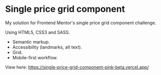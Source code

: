 # Single price grid component
My solution for Frontend Mentor's single price grid component challenge.

Using HTML5, CSS3 and SASS.
* Semantic markup.
* Accessibility (landmarks, alt text).
* Grid.
* Mobile-first workflow.

View here: https://single-price-grid-component-pink-beta.vercel.app/

